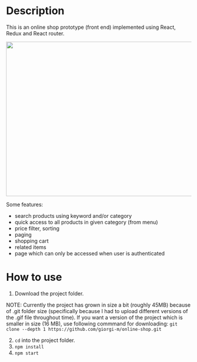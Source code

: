# Description

This is an online shop prototype (front end) implemented using React, Redux and React router.

<img src="https://raw.githubusercontent.com/giorgi-m/online-shop/master/src/Images/scrn.gif" width="820" height="420">
 

Some features:
- search products using keyword and/or category
- quick access to all products in given category (from menu)
- price filter, sorting
- paging
- shopping cart
- related items
- page which can only be accessed when user is authenticated

# How to use

1. Download the project folder. 

NOTE: Currently the project has grown in size a bit (roughly 45MB) because of .git folder size (specifically because I had to upload different versions of the .gif file throughout time). If you want
 a version of the project which is smaller in size (16 MB), use following commmand for downloading: ```git clone --depth 1 https://github.com/giorgi-m/online-shop.git```

2. ```cd``` into the project folder.
3. ```npm install```
4. ```npm start```

 

